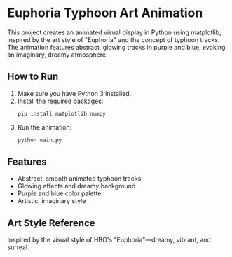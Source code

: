 # Euphoria Typhoon Art Animation

This project creates an animated visual display in Python using matplotlib, inspired by the art style of "Euphoria" and the concept of typhoon tracks. The animation features abstract, glowing tracks in purple and blue, evoking an imaginary, dreamy atmosphere.

## How to Run

1. Make sure you have Python 3 installed.
2. Install the required packages:
   ```bash
   pip install matplotlib numpy
   ```
3. Run the animation:
   ```bash
   python main.py
   ```

## Features
- Abstract, smooth animated typhoon tracks
- Glowing effects and dreamy background
- Purple and blue color palette
- Artistic, imaginary style

## Art Style Reference
Inspired by the visual style of HBO's "Euphoria"—dreamy, vibrant, and surreal.
